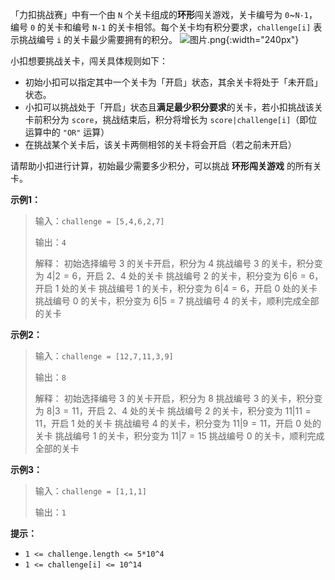 「力扣挑战赛」中有一个由 `N` 个关卡组成的**环形**闯关游戏，关卡编号为 `0`~`N-1`，编号 `0` 的关卡和编号 `N-1` 的关卡相邻。每个关卡均有积分要求，`challenge[i]` 表示挑战编号 `i` 的关卡最少需要拥有的积分。
![图片.png](https://pic.leetcode-cn.com/1630392170-ucncVS-%E5%9B%BE%E7%89%87.png){:width="240px"}


小扣想要挑战关卡，闯关具体规则如下：

- 初始小扣可以指定其中一个关卡为「开启」状态，其余关卡将处于「未开启」状态。
- 小扣可以挑战处于「开启」状态且**满足最少积分要求**的关卡，若小扣挑战该关卡前积分为 `score`，挑战结束后，积分将增长为 `score|challenge[i]`（即位运算中的 `"OR"` 运算）
- 在挑战某个关卡后，该关卡两侧相邻的关卡将会开启（若之前未开启）

请帮助小扣进行计算，初始最少需要多少积分，可以挑战 **环形闯关游戏** 的所有关卡。

**示例1：**

> 输入：`challenge = [5,4,6,2,7]`
>
> 输出：`4`
> 
> 解释： 初始选择编号 3 的关卡开启，积分为 4
>挑战编号 3 的关卡，积分变为 $4 | 2 = 6$，开启 2、4 处的关卡
>挑战编号 2 的关卡，积分变为 $6 | 6 = 6$，开启 1 处的关卡
>挑战编号 1 的关卡，积分变为 $6 | 4 = 6$，开启 0 处的关卡
>挑战编号 0 的关卡，积分变为 $6 | 5 = 7$
>挑战编号 4 的关卡，顺利完成全部的关卡


**示例2：**

> 输入：`challenge = [12,7,11,3,9]`
>
> 输出：`8`
>
> 解释： 初始选择编号 3 的关卡开启，积分为 8
>挑战编号 3 的关卡，积分变为 $8 | 3 = 11$，开启 2、4 处的关卡
>挑战编号 2 的关卡，积分变为 $11 | 11 = 11$，开启 1 处的关卡
>挑战编号 4 的关卡，积分变为 $11 | 9 = 11$，开启 0 处的关卡
>挑战编号 1 的关卡，积分变为 $11 | 7 = 15$
>挑战编号 0 的关卡，顺利完成全部的关卡

**示例3：**

> 输入：`challenge = [1,1,1]`
>
> 输出：`1`

**提示：** 
- `1 <= challenge.length <= 5*10^4`
- `1 <= challenge[i] <= 10^14`